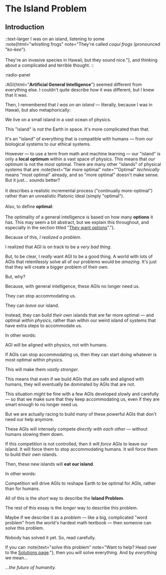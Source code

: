 # The Island Problem

<h2 class="invisible">Introduction</h2>

::text-larger
I was on an island, listening to some :note{html="whistling&nbsp;frogs" note="They're called <i>coquí frogs</i> (pronounced &quot;<i class='nowrap'>ko-kee</i>&quot;). <br><br>They're an invasive species in Hawaii, but they sound nice."}, <span class="nowrap">and thinking</span> about a complicated and terrible thought. 
::

:radio-panel

:AGI{html="<b>Artificial General Intelligence</b>"} seemed different from everything else. <span class="nowrap">I couldn't</span> quite describe *how* it was different, but I knew that it was. 

Then, I remembered that *I was on an island* — literally, because I was in Hawaii, but also metaphorically:

<p class="important-island-intro">We live on a small island in a vast ocean of physics.</p>

This "island" is *not* the Earth in space. It's more complicated than that. 

It's an "island" of everything that is compatible with humans — from our biological systems to our ethical systems.

However — to use a term from math and machine learning — our "island" is only a **local optimum** within a vast space of physics. This means that *our* optimum is not the *most* optimal. There are many other "islands" of physical systems that are :note{text="far more optimal" note="&quot;Optimal&quot; <i>technically</i> means &quot;most optimal&quot; already, and so &quot;more optimal&quot; doesn't make sense. But it just... sounds better? <br><br>It describes a realistic incremental process (&quot;continually more-optimal&quot;) rather than an unrealistic Platonic ideal (simply &quot;optimal&quot;).<br><br>Also, to define <b>optimal</b>: <br><br>The optimality of a general intelligence is based on how many <b>options</b> it has. This may seem a bit abstract, but we explain this throughout, and especially in the section titled &quot;<a href='#they-want-options'>They want options</a>&quot;."}.

<!-- Also, this "optimal" depends on how well its systems can move atoms around. It has nothing to do with humans.-->

Because of this, *I realized a problem*.

<!--
I realized that the people freaking out about AGI are right.

AGI will annihilate the human species if we stay on the current path.
-->
I realized that AGI is on track to be a *very bad thing*.

<!--But, to be clear, I *really* want to figure out how to build AGI that *won't* annihilate us. A world with lots of AGIs that relentlessly solve all of our problems would be *amazing*. It's just that they will create a bigger problem of their own.-->
But, to be clear, I *really* want AGI to be a good thing. A world with lots of AGIs that relentlessly solve all of our problems would be *amazing*. It's just that they will create a bigger problem of their own.

But, why?

Because, with general intelligence, these AGIs no longer need us. 

They can stop accommodating us.

They can *leave* our island. 

Instead, they can build *their own* islands that are far more optimal — and optimal *within physics*, rather than within our weird island of systems that have extra steps to accommodate us.

In other words:

<p class="important-physics-intro">AGI will be aligned with physics, <span class="nowrap">not with humans.</span></p>

<!--Physics allows for vastly more physical systems that are more powerful because they avoid the extra steps and limitations of humans needs. This means that even if AGIs are perfectly aligned with humans, they will eventually be outcompeted by AGIs that are not.-->

If AGIs can stop accommodating us, then they can start doing whatever is most optimal within physics.

This will make them *vastly stronger*. 

This means that even if we build AGIs that are safe and aligned with humans, they will eventually be dominated by AGIs that are not.

This situation *might* be fine with a few AGIs developed slowly and carefully — so that we make sure that they keep accommodating us, even if they are smart enough to no longer need us.

<!--  — so that we make sure that they keep accommodating humans, even if they are smart enough to no longer need us. -->

But we are actually racing to build *many* of these powerful AGIs that don't need our help anymore.

These AGIs will intensely compete *directly with each other* — without humans slowing them down.

<!--We will be *required* to develop these AGIs that *don't need us* because the countries and companies that have these AGIs can dominate the others.-->

<!--This *might* be fine with a few AGIs developed slowly and carefully. But there will actually be *many* AGIs, and they will intensely compete *directly with each other* — without humans slowing them down.-->

<!--This competition is also *almost* inevitable. We'll explain why inevitable, and why *almost*.-->

If this competition is not controlled, then it will *force* AGIs to leave our island. It will force them to stop accommodating humans. It will force them to build *their own* islands.

Then, these new islands will **eat our island**.

In other words:

<!--<p class="somewhat-important">Competition will drive AGIs to become optimal. This will lead AGIs to reshape Earth to be optimal for AGIs, rather than for humans. Then, AGIs will replace humans.</p>-->
<!--<p class="important-reshape-intro">Competition will force AGIs to race to be optimal. This will lead AGIs to reshape Earth to be optimal for AGIs, rather than for humans. Then, AGIs will replace humans.</p>-->
<p class="important-reshape-intro">Competition will drive AGIs to reshape Earth to be optimal for AGIs, rather than for humans.</p>
<!--<p class="important-reshape-intro">AGIs will reshape Earth for AGIs.</p>-->

<!--Human-compatible systems are a tiny fraction of all possible systems. The vast majority of ways to organize matter and energy completely ignore human needs — and they're more powerful because of it. This means that even perfectly aligned AGIs will eventually be outcompeted by AGIs that ignore human constraints.-->



<!--
How do we ensure that AGIs continue accommodating humans, despite intense pressure to use the most-optimal systems in a competitive landscape of AGI versus AGI?

-->

All of this is the *short* way to describe the **Island Problem**.

The rest of this essay is the *longer* way to describe this problem.

<!--It involves competition and countries, science and sandwiches.-->

Maybe if we describe it as a *problem* — like a big, complicated "word problem" from the world's hardest math textbook — then someone can *solve* this problem.

Nobody has solved it yet. So, read carefully. 

If you can :note{text="solve this problem" note="Want to help? Head over to the <a href='/solutions'>Solutions page</a>."}, then you will solve everything. And by *everything* <span class="nowrap">we mean...</span>

*...the future of humanity.*


